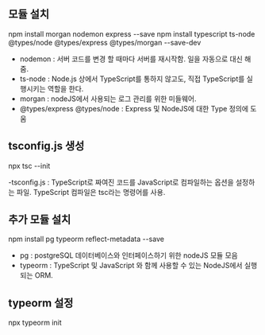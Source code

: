 
## 모듈 설치

npm install morgan nodemon express --save
npm install typescript ts-node @types/node @types/express @types/morgan --save-dev

- nodemon : 서버 코드를 변경 할 때마다 서버를 재시작함. 일을 자동으로 대신 해줌.
- ts-node : Node.js 상에서 TypeScript를 통하지 않고도, 직접 TypeScript를 실행시키는 역할을 한다.
- morgan : nodeJS에서 사용되는 로그 관리를 위한 미들웨어.
- @types/express @types/node : Express 및 NodeJS에 대한 Type 정의에 도움

## tsconfig.js 생성
npx tsc --init

-tsconfig.js : TypeScript로 짜여진 코드를 JavaScript로 컴파일하는 옵션을 설정하는 파일. TypeScript 컴파일은 tsc라는 명령어를 사용.


## 추가 모듈 설치

npm install pg typeorm reflect-metadata --save

- pg : postgreSQL 데이터베이스와 인터페이스하기 위한 nodeJS 모듈 모음
- typeorm : TypeScript 및 JavaScript 와 함께 사용할 수 있는 NodeJS에서 실행되는 ORM.


## typeorm 설정
npx typeorm init